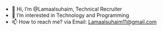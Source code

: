 - 👋 Hi, I’m @Lamaalsuhaim, Technical Recruiter 
- 👀 I’m interested in Technology and Programming
- 📫 How to reach me? via Email: Lamaalsuhaim11@gmail.com
